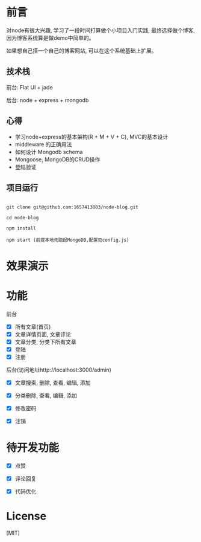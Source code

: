 # 前言

对node有很大兴趣, 学习了一段时间打算做个小项目入门实践, 最终选择做个博客, 因为博客系统算是做demo中简单的。

如果想自己搭一个自己的博客网站, 可以在这个系统基础上扩展。

## 技术栈

前台: Flat UI + jade

后台: node + express + mongodb


## 心得

- 学习node+express的基本架构(R + M + V + C), MVC的基本设计
- middleware 的正确用法
- 如何设计 Mongodb schema
- Mongoose, MongoDB的CRUD操作
- 登陆验证

## 项目运行

```

git clone git@github.com:1657413883/node-blog.git

cd node-blog

npm install

npm start (前提本地先跑起MongoDB,配置见config.js)

```

# 效果演示


# 功能

前台

- [x] 所有文章(首页)
- [x] 文章详情页面, 文章评论
- [x] 文章分类, 分类下所有文章
- [x] 登陆
- [x] 注册

后台(访问地址http://localhost:3000/admin)

- [x] 文章搜索, 删除, 查看, 编辑, 添加
- [x] 分类删除, 查看, 编辑, 添加
- [x] 修改密码
- [x] 注销


# 待开发功能

- [x] 点赞
- [x] 评论回复
- [x] 代码优化


# License

[MIT]